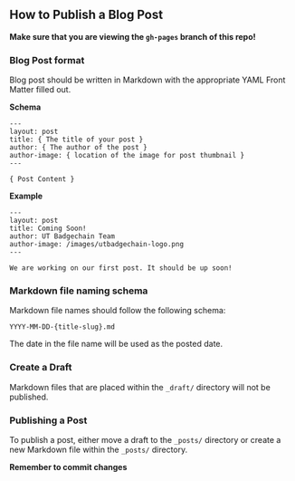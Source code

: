 ## How to Publish a Blog Post

**Make sure that you are viewing the `gh-pages` branch of this repo!**

### Blog Post format

Blog post should be written in Markdown with the appropriate YAML Front Matter filled out.

**Schema**

```
---
layout: post
title: { The title of your post }
author: { The author of the post }
author-image: { location of the image for post thumbnail }
---

{ Post Content }

```

**Example**

```
---
layout: post
title: Coming Soon!
author: UT Badgechain Team
author-image: /images/utbadgechain-logo.png
---

We are working on our first post. It should be up soon!

```


### Markdown file naming schema

Markdown file names should follow the following schema:

`YYYY-MM-DD-{title-slug}.md`

The date in the file name will be used as the posted date.

### Create a Draft

Markdown files that are placed within the `_draft/` directory will not be published.

### Publishing a Post

To publish a post, either move a draft to the `_posts/` directory or create a new Markdown file within the `_posts/` directory.

**Remember to commit changes**
